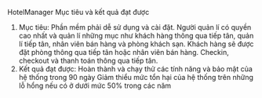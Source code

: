 HotelManager
Mục tiêu và kết quả đạt được
1. Mục tiêu:
Phần mềm phải dễ sử dụng và cài đặt.
Người quản lí có quyền cao nhất và quản lí những mục như khách hàng thông qua tiếp tân, quản lí tiếp tân, nhân viên bán hàng và phòng khách sạn.
Khách hàng sẽ được đặt phòng thông qua tiếp tân hoặc nhân viên bán hàng. Checkin, checkout và thanh toán thông qua tiếp tân.
2. Kết quả đạt được:
Hoàn thành và chạy thử các tính năng và bảo mật của hệ thống trong 90 ngày
Giảm thiểu mức tổn hại của hệ thống trên những lỗ hổng nếu có ở dưới mức 50% trong các năm
